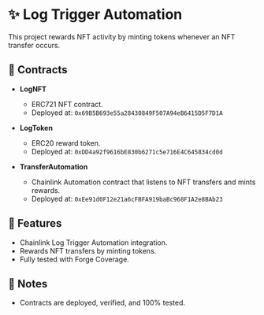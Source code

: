 # ✨ Log Trigger Automation

This project rewards NFT activity by minting tokens whenever an NFT transfer occurs.

## 🚀 Contracts

- **LogNFT**
  - ERC721 NFT contract.
  - Deployed at: `0x69B5B693e55a28430849F507A94eB6415D5F7D1A`

- **LogToken**
  - ERC20 reward token.
  - Deployed at: `0xDD4a92f9616bE830b6271c5e716E4C645834cd0d`

- **TransferAutomation**
  - Chainlink Automation contract that listens to NFT transfers and mints rewards.
  - Deployed at: `0xEe91d0F12e21a6cFBFA919baBc968F1A2e8BAb23`

## 🔗 Features

- Chainlink Log Trigger Automation integration.
- Rewards NFT transfers by minting tokens.
- Fully tested with Forge Coverage.

## 🔎 Notes

- Contracts are deployed, verified, and 100% tested.
